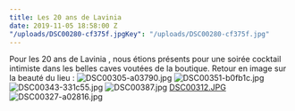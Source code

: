 ```yaml
---
title: Les 20 ans de Lavinia
date: 2019-11-05 18:58:00 Z
"/uploads/DSC00280-cf375f.jpgKey": "/uploads/DSC00280-cf375f.jpg"
---
```


Pour les 20 ans de Lavinia , nous étions présents pour une soirée cocktail intimiste dans les belles caves voutées de la boutique.
Retour en image sur la beauté du lieu :
![DSC00305-a03790.jpg](/uploads/DSC00305-a03790.jpg)
![DSC00351-b0fb1c.jpg](/uploads/DSC00351-b0fb1c.jpg)
![DSC00343-331c55.jpg](/uploads/DSC00343-331c55.jpg)
![DSC00387.jpg](/uploads/DSC00387.jpg)
[DSC00312.JPG](/uploads/DSC00312.JPG)
![DSC00327-a02816.jpg](/uploads/DSC00327-a02816.jpg)